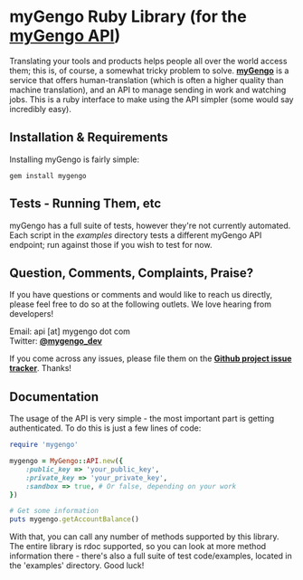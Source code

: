 myGengo Ruby Library (for the [myGengo API](http://mygengo.com/))
========================================================================================================
Translating your tools and products helps people all over the world access them; this is, of course, a
somewhat tricky problem to solve. **[myGengo](http://mygengo.com/)** is a service that offers human-translation
(which is often a higher quality than machine translation), and an API to manage sending in work and watching
jobs. This is a ruby interface to make using the API simpler (some would say incredibly easy). 


Installation & Requirements
-------------------------------------------------------------------------------------------------------
Installing myGengo is fairly simple:

    gem install mygengo


Tests - Running Them, etc
------------------------------------------------------------------------------------------------------
myGengo has a full suite of tests, however they're not currently automated. Each script in the _examples_
directory tests a different myGengo API endpoint; run against those if you wish to test for now.

Question, Comments, Complaints, Praise?
------------------------------------------------------------------------------------------------------
If you have questions or comments and would like to reach us directly, please feel free to do
so at the following outlets. We love hearing from developers!

Email: api [at] mygengo dot com  
Twitter: **[@mygengo_dev](http://twitter.com/mygengo_dev)**  

If you come across any issues, please file them on the **[Github project issue tracker](https://github.com/myGengo/mygengo-ruby/issues)**. Thanks!


Documentation
------------------------------------------------------------------------------------------------------
The usage of the API is very simple - the most important part is getting authenticated. To do this is just
a few lines of code:

``` ruby
require 'mygengo'

mygengo = MyGengo::API.new({
	:public_key => 'your_public_key',
	:private_key => 'your_private_key',
	:sandbox => true, # Or false, depending on your work
})

# Get some information
puts mygengo.getAccountBalance()
```

With that, you can call any number of methods supported by this library. The entire library is rdoc supported,
so you can look at more method information there - there's also a full suite of test code/examples, located in the 'examples'
directory. Good luck!
